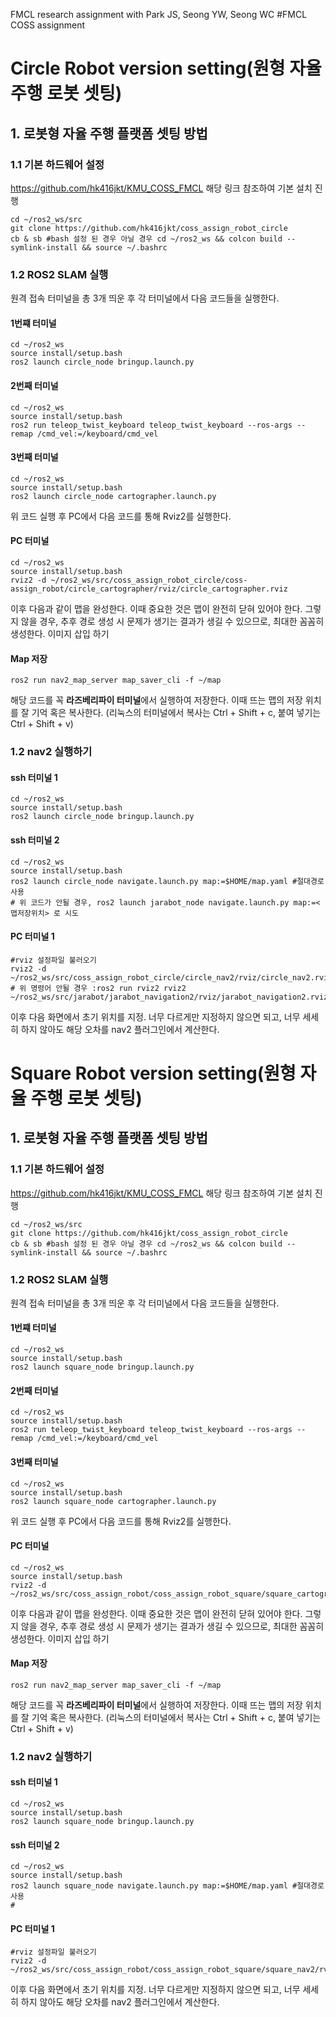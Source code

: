 FMCL research assignment with Park JS, Seong YW, Seong WC
#FMCL COSS assignment
# Circle Robot version setting(원형 자율 주행 로봇 셋팅)
## 1. 로봇형 자율 주행 플랫폼 셋팅 방법

### 1.1 기본 하드웨어 설정
https://github.com/hk416jkt/KMU_COSS_FMCL
해당 링크 참조하여 기본 설치 진행

````
cd ~/ros2_ws/src
git clone https://github.com/hk416jkt/coss_assign_robot_circle
cb & sb #bash 설정 된 경우 아닐 경우 cd ~/ros2_ws && colcon build --symlink-install && source ~/.bashrc
````


### 1.2 ROS2 SLAM 실행
원격 접속 터미널을 총 3개 띄운 후 각 터미널에서 다음 코드들을 실행한다.
#### 1번쨰 터미널
````
cd ~/ros2_ws
source install/setup.bash
ros2 launch circle_node bringup.launch.py
````
#### 2번째 터미널
````
cd ~/ros2_ws
source install/setup.bash
ros2 run teleop_twist_keyboard teleop_twist_keyboard --ros-args --remap /cmd_vel:=/keyboard/cmd_vel
````
#### 3번째 터미널
````
cd ~/ros2_ws
source install/setup.bash
ros2 launch circle_node cartographer.launch.py
````
위 코드 실행 후 PC에서 다음 코드를 통해 Rviz2를 실행한다.
#### PC 터미널
````
cd ~/ros2_ws
source install/setup.bash
rviz2 -d ~/ros2_ws/src/coss_assign_robot_circle/coss-assign_robot/circle_cartographer/rviz/circle_cartographer.rviz 
````
이후 다음과 같이 맵을 완성한다. 이때 중요한 것은 맵이 완전히 닫혀 있어야 한다. 그렇지 않을 경우, 추후 경로 생성 시 문제가 생기는 결과가 생길 수 있으므로, 최대한 꼼꼼히 생성한다.
이미지 삽입 하기

#### Map 저장
````
ros2 run nav2_map_server map_saver_cli -f ~/map
````
해당 코드를 꼭 **라즈베리파이 터미널**에서 실행하여 저장한다. 이때 뜨는 맵의 저장 위치를 잘 기억 혹은 복사한다. (리눅스의 터미널에서 복사는 Ctrl + Shift + c, 붙여 넣기는 Ctrl + Shift + v)

### 1.2 nav2 실행하기

#### ssh 터미널 1
````
cd ~/ros2_ws
source install/setup.bash
ros2 launch circle_node bringup.launch.py
````
#### ssh 터미널 2
````
cd ~/ros2_ws
source install/setup.bash
ros2 launch circle_node navigate.launch.py map:=$HOME/map.yaml #절대경로 사용
# 위 코드가 안될 경우, ros2 launch jarabot_node navigate.launch.py map:=<맵저장위치> 로 시도 
````
#### PC 터미널 1
````
#rviz 설정파일 불러오기
rviz2 -d ~/ros2_ws/src/coss_assign_robot_circle/circle_nav2/rviz/circle_nav2.rviz
# 위 명령어 안될 경우 :ros2 run rviz2 rviz2 ~/ros2_ws/src/jarabot/jarabot_navigation2/rviz/jarabot_navigation2.rviz
````
이후 다음 화면에서 초기 위치를 지정. 너무 다르게만 지정하지 않으면 되고, 너무 세세히 하지 않아도 해당 오차를 nav2 플러그인에서 계산한다.


# Square Robot version setting(원형 자율 주행 로봇 셋팅)
## 1. 로봇형 자율 주행 플랫폼 셋팅 방법

### 1.1 기본 하드웨어 설정
https://github.com/hk416jkt/KMU_COSS_FMCL
해당 링크 참조하여 기본 설치 진행

````
cd ~/ros2_ws/src
git clone https://github.com/hk416jkt/coss_assign_robot_circle
cb & sb #bash 설정 된 경우 아닐 경우 cd ~/ros2_ws && colcon build --symlink-install && source ~/.bashrc
````


### 1.2 ROS2 SLAM 실행
원격 접속 터미널을 총 3개 띄운 후 각 터미널에서 다음 코드들을 실행한다.
#### 1번쨰 터미널
````
cd ~/ros2_ws
source install/setup.bash
ros2 launch square_node bringup.launch.py
````
#### 2번째 터미널
````
cd ~/ros2_ws
source install/setup.bash
ros2 run teleop_twist_keyboard teleop_twist_keyboard --ros-args --remap /cmd_vel:=/keyboard/cmd_vel
````
#### 3번째 터미널
````
cd ~/ros2_ws
source install/setup.bash
ros2 launch square_node cartographer.launch.py
````
위 코드 실행 후 PC에서 다음 코드를 통해 Rviz2를 실행한다.
#### PC 터미널
````
cd ~/ros2_ws
source install/setup.bash
rviz2 -d ~/ros2_ws/src/coss_assign_robot/coss_assign_robot_square/square_cartographer/rviz/square_cartographer.rviz 
````
이후 다음과 같이 맵을 완성한다. 이때 중요한 것은 맵이 완전히 닫혀 있어야 한다. 그렇지 않을 경우, 추후 경로 생성 시 문제가 생기는 결과가 생길 수 있으므로, 최대한 꼼꼼히 생성한다.
이미지 삽입 하기

#### Map 저장
````
ros2 run nav2_map_server map_saver_cli -f ~/map
````
해당 코드를 꼭 **라즈베리파이 터미널**에서 실행하여 저장한다. 이때 뜨는 맵의 저장 위치를 잘 기억 혹은 복사한다. (리눅스의 터미널에서 복사는 Ctrl + Shift + c, 붙여 넣기는 Ctrl + Shift + v)

### 1.2 nav2 실행하기

#### ssh 터미널 1
````
cd ~/ros2_ws
source install/setup.bash
ros2 launch square_node bringup.launch.py
````
#### ssh 터미널 2
````
cd ~/ros2_ws
source install/setup.bash
ros2 launch square_node navigate.launch.py map:=$HOME/map.yaml #절대경로 사용
#  
````
#### PC 터미널 1
````
#rviz 설정파일 불러오기
rviz2 -d ~/ros2_ws/src/coss_assign_robot/coss_assign_robot_square/square_nav2/rviz/square_nav2.rviz
````
이후 다음 화면에서 초기 위치를 지정. 너무 다르게만 지정하지 않으면 되고, 너무 세세히 하지 않아도 해당 오차를 nav2 플러그인에서 계산한다.






